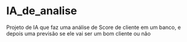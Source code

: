 # IA_de_analise
Projeto de IA que faz uma análise de Score de cliente em um banco, e depois uma previsão se ele vai ser um bom cliente ou não
